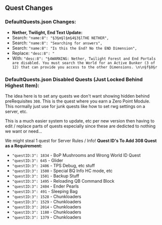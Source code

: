 ## Quest Changes

### DefaultQuests.json Changes:
* **Nether, Twilight, End Text Update:**
* Search: ```"name:8": "§3§m§l§m§4§3§lTHE NETHER",```
* Search: ```"name:8": "Searching for answers",```
* Search: ```"name:8": "Is this the End? No the END Dimension",```
* Replace: ```"desc:8": "```
* With: ```"desc:8": "§4WARNING: Nether, Twilight Forest and End Portals are disabled. You must search the World for an Active Bunker (3 of 12) that can provide you access to the other Dimensions. \n\n§f§0§r```

### DefaultQuests.json Disabled Quests (Just Locked Behind Highest Item):


The idea here is to set any quests we don't want showing hidden behind preRequisites ```308```. This is the quest where you earn a Zero Point Module. This normally just use for junk quests like how to set rwg settings on a server, etc.


This is a much easier system to update, etc per new version then having to edit / replace parts of quests especially since these are dedicted to nothing we want or need...
 

We might steal 1 quest for Server Rules / Info! 
**Quest ID's To Add 308 Quest as a Requirement:** 
* ```"questID:3": 1834``` - BoP Mushrooms and Wrong World ID Quest
* ```"questID:3": 645``` - Glider
* ```"questID:3": 2406``` - TPS Debug, etc stuff
* ```"questID:3": 1500``` - Special BQ Info HC mode, etc
* ```"questID:3": 1501``` - Backup Stuff
* ```"questID:3": 1495``` - Reloading QB Command Block
* ```"questID:3": 2404``` - Ender Pearls
* ```"questID:3": 491``` - Sleeping Bag
* ```"questID:3": 1528``` - Chunkloaders
* ```"questID:3": 1529``` - Chunkloaders
* ```"questID:3": 2014``` - Chunkloaders
* ```"questID:3": 1180``` - Chunkloaders
* ```"questID:3": 1379``` - Chunkloaders
